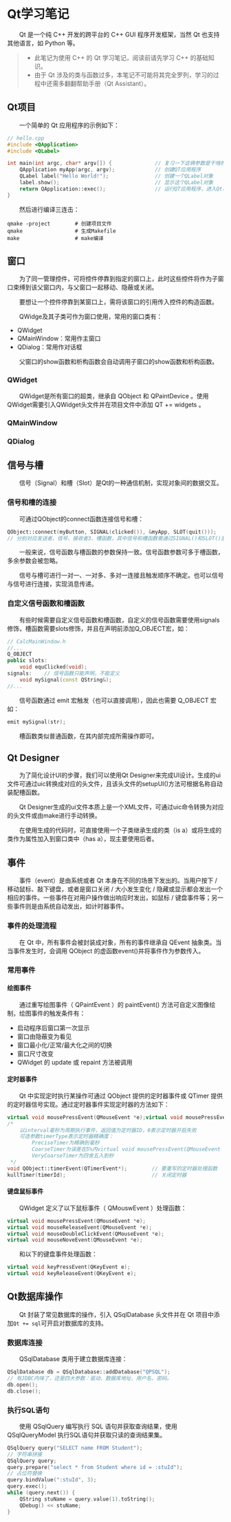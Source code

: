 # Qt学习笔记

&emsp;&emsp;Qt 是一个纯 C++ 开发的跨平台的 C++  GUI 程序开发框架，当然 Qt 也支持其他语言，如 Python 等。

> - 此笔记为使用 C++ 的 Qt 学习笔记，阅读前请先学习 C++ 的基础知识。
> - 由于 Qt 涉及的类与函数过多，本笔记不可能将其完全罗列，学习的过程中还需多翻翻帮助手册（Qt Assistant）。

## Qt项目

&emsp;&emsp;一个简单的 Qt 应用程序的示例如下：

```c++
// hello.cpp
#include <QApplication>
#include <QLabel>

int main(int argc, char* argv[]) {              // 复习一下这俩参数是干啥的
	QApplication myApp(argc, argv);             // 创建QT应用程序
	QLabel label("Hello World!");               // 创建一个QLabel对象
	label.show();                               // 显示这个QLabel对象
	return QApplication::exec();                // 运行QT应用程序，进入Qt事件循环
}
```

&emsp;&emsp;然后进行编译三连击：

```shell
qmake -project        # 创建项目文件
qmake                 # 生成Makefile
make                  # make编译
```

## 窗口

&emsp;&emsp;为了同一管理控件，可将控件停靠到指定的窗口上，此时这些控件将作为子窗口束缚到该父窗口内，与父窗口一起移动、隐蔽或关闭。

&emsp;&emsp;要想让一个控件停靠到某窗口上，需将该窗口的引用传入控件的构造函数。

&emsp;&emsp;QWidge及其子类可作为窗口使用，常用的窗口类有：

- QWidget
- QMainWindow：常用作主窗口
- QDialog：常用作对话框

&emsp;&emsp;父窗口的show函数和析构函数会自动调用子窗口的show函数和析构函数。

### QWidget

&emsp;&emsp;QWidget是所有窗口的超类，继承自 QObject 和 QPaintDevice 。使用QWidget需要引入QWidget头文件并在项目文件中添加 QT += widgets 。

### QMainWindow

### QDialog

## 信号与槽

&emsp;&emsp;信号（Signal）和槽（Slot）是Qt的一种通信机制，实现对象间的数据交互。

### 信号和槽的连接

&emsp;&emsp;可通过QObject的connect函数连接信号和槽：

```c++
QObject::connect(myButton, SIGNAL(clicked()), &myApp, SLOT(quit())); 
// 分别对应发送者、信号、接收者3、槽函数，其中信号和槽函数需通过SIGNAL()和SLOT()宏函数转换后才能使用
```

&emsp;&emsp;一般来说，信号函数与槽函数的参数保持一致。信号函数参数可多于槽函数，多余参数会被忽略。

&emsp;&emsp;信号与槽可进行一对一、一对多、多对一连接且触发顺序不确定。也可以信号与信号进行连接，实现消息传递。

### 自定义信号函数和槽函数

&emsp;&emsp;有些时候需要自定义信号函数和槽函数，自定义的信号函数需要使用signals修饰，槽函数需要slots修饰，并且在声明前添加Q_OBJECT宏，如：

```c++
// CalcMainWindow.h
//...
Q_OBJECT 
public slots:
	void equClicked(void);
signals:    // 信号函数只能声明，不能定义
	void mySignal(const QString&);
//...
```

&emsp;&emsp;信号函数通过 emit 宏触发（也可以直接调用），因此也需要 Q_OBJECT 宏如：

```c++
emit mySignal(str);
```

&emsp;&emsp;槽函数类似普通函数，在其内部完成所需操作即可。

## Qt Designer

&emsp;&emsp;为了简化设计UI的步骤，我们可以使用Qt Designer来完成UI设计。生成的ui文件可通过uic转换成对应的头文件，且该头文件的setupUI()方法可根据名称自动装配槽函数。

&emsp;&emsp;Qt Designer生成的ui文件本质上是一个XML文件，可通过uic命令转换为对应的头文件或由make进行手动转换。

&emsp;&emsp;在使用生成的代码时，可直接使用一个子类继承生成的类（is a）或将生成的类作为属性加入到窗口类中（has a），现主要使用后者。

## 事件

&emsp;&emsp;事件（event）是由系统或者 Qt 本身在不同的场景下发出的。当用户按下 / 移动鼠标、敲下键盘，或者是窗口关闭 / 大小发生变化 / 隐藏或显示都会发出一个相应的事件。一些事件在对用户操作做出响应时发出，如鼠标 / 键盘事件等；另一些事件则是由系统自动发出，如计时器事件。

### 事件的处理流程

&emsp;&emsp;在 Qt 中，所有事件会被封装成对象，所有的事件继承自 QEvent 抽象类。当当事件发生时，会调用 QObject 的虚函数event()并将事件作为参数传入。

### 常用事件

#### 绘图事件

&emsp;&emsp;通过重写绘图事件（ QPaintEvent ）的 paintEvent() 方法可自定义图像绘制，绘图事件的触发条件有：

- 启动程序后窗口第一次显示
- 窗口由隐蔽变为看见
- 窗口最小化/正常/最大化之间的切换
- 窗口尺寸改变
- QWidget 的 update 或 repaint 方法被调用

#### 定时器事件

&emsp;&emsp;Qt 中实现定时执行某操作可通过 QObject 提供的定时器事件或 QTimer 提供的定时器信号实现。通过定时器事件实现定时器的方法如下：

```c++
virtual void mousePressEvent(QMouseEvent *e);virtual void mousePressEvent(QMouseEvent *e);int timerId = startTimer(interval, timerType);   // 开启定时器
/* 
    以interval毫秒为周期执行事件，返回值为定时器ID，0表示定时器开启失败
    可选参数timerType表示定时器精确度：
        PreciseTimer为精确到毫秒
        CoarseTimer为误差在5%内virtual void mousePressEvent(QMouseEvent *e);virtual void mousePressEvent(QMouseEvent *e);
        VeryCoarseTimer为四舍五入到秒
 */
void QObject::timerEvent(QTimerEvent*);        // 要重写的定时器处理函数
kullTimer(timerId);                            // 关闭定时器
```

#### 键盘鼠标事件

&emsp;&emsp;QWidget 定义了以下鼠标事件（ QMouswEvent ）处理函数：

```c++
virtual void mousePressEvent(QMouseEvent *e);
virtual void mouseReleaseEvent(QMouseEvent *e);
virtual void mouseDoubleClickEvent(QMouseEvent *e);
virtual void mouseNoveEvent(QMouseEvent *e);
```

&emsp;&emsp;和以下的键盘事件处理函数：

```c++
virtual void keyPressEvent(QKeyEvent e);
virtual void keyReleaseEvent(QKeyEvent e);
```

## Qt数据库操作

&emsp;&emsp;Qt 封装了常见数据库的操作，引入 QSqlDatabase 头文件并在 Qt 项目中添加`Qt += sql`可开启对数据库的支持。

### 数据库连接

&emsp;&emsp;QSqlDatabase 类用于建立数据库连接：

```c++
QSqlDatabase db = QSqlDatabase::addDatabase("QPSQL");
// 有JDBC内味了，还是四大参数：驱动、数据库地址、用户名、密码。
db.open();
db.close();
```

### 执行SQL语句

&emsp;&emsp;使用 QSqlQuery 编写执行 SQL 语句并获取查询结果，使用 QSqlQueryModel 执行SQL语句并获取只读的查询结果集。

```c++
QSqlQuery query("SELECT name FROM Student");
// 字符串拼接
QSqlQuery query;
query.prepare("select * from Student where id = :stuId");
// 占位符替换
query.bindValue(":stuId", 3);
query.exec();
while (query.next()) {
    QString stuName = query.value(1).toString();
    QDebug() << stuName;
}
```

